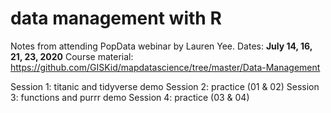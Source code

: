 # data management with R

Notes from attending PopData webinar by Lauren Yee.
Dates: **July 14, 16, 21, 23, 2020**
Course material: https://github.com/GISKid/mapdatascience/tree/master/Data-Management

Session 1: titanic and tidyverse demo
Session 2: practice (01 & 02)
Session 3: functions and purrr demo
Session 4: practice (03 & 04)




